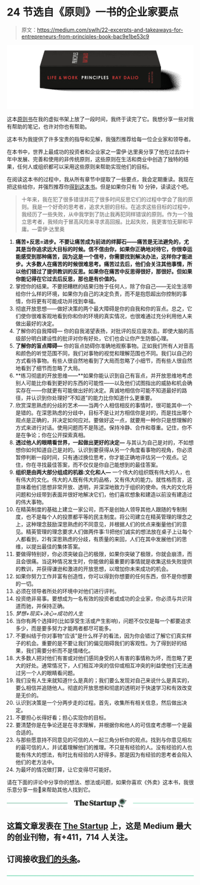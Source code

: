 # 24 节选自《原则》一书的企业家要点

> 原文：<https://medium.com/swlh/22-excerpts-and-takeaways-for-entrepreneurs-from-principles-book-bac9e1be53c9>

![](img/194a1dcfeea46ea0b6a311974115f720.png)

这本[原则书](https://www.amazon.com/Principles-Life-Work-Ray-Dalio-ebook/dp/B071RBPKGR)在我的虚拟书架上放了一段时间，我终于读完了它。我想分享一些对我有帮助的笔记，也许对你也有帮助。

这本书为我提供了许多宝贵的指导和见解，我强烈推荐给每一位企业家和领导者。

在本书中，世界上最成功的投资者和企业家之一雷伊·达里奥分享了他在过去四十年中发展、完善和使用的非传统原则，这些原则在生活和商业中创造了独特的结果，任何人或组织都可以采用这些原则来帮助实现他们的目标。

在阅读这本书的过程中，我从所有章节中提取了一些要点，我会定期重读。我现在把这些给你，并强烈推荐你[得到这本书](https://www.amazon.com/Principles-Life-Work-Ray-Dalio-ebook/dp/B071RBPKGR)。但是如果你只有 10 分钟，读读这个吧。

> 十年来，我在犯了很多错误并花了很多时间反思它们的过程中学会了我的原则。我是一个好奇的思考者，追求大胆的目标。在追求这些目标的过程中，我经历了一些失败，从中我学到了防止我再犯同样错误的原则。作为一个独立思考者，我倾向于冒高风险来寻求高回报。比起失败，我更害怕无聊和平庸。—雷伊·达里奥

1.  **痛苦+反思=进步。不要让痛苦成为前进的绊脚石——痛苦是无法避免的，尤其是当你追求远大目标的时候。信不信由你，如果你正确地对待它，你很幸运能感受到那种痛苦，因为这是一个信号，你需要找到解决办法，这样你才能进步。大多数人在痛苦的时候很难思考。痛苦过去后，他们会关注其他事情，所以他们错过了提供教训的反思。如果你在痛苦中反思得很好，那很好。但如果你能记得在它过去后反思，那也是有价值的。**
2.  掌控你的结果。不要把糟糕的结果归咎于任何人，除了你自己——无论生活带给你什么样的环境，如果你为自己的决定负责，而不是抱怨超出你控制的事情，你将更有可能成功并找到幸福。
3.  彻底开放思想——做好决策的两个最大障碍是你的自我和你的盲点。总之，它们使你很难客观地看到你和你的环境的真实情况，也很难通过充分利用他人来做出最好的决定。
4.  了解你的自我障碍— 你的自我渴望表扬，对批评的反应是攻击。即使大脑的高级部分明白建设性的批评对你有好处，它们也会让你产生防御心理。
5.  **了解你的盲点障碍—** 你的盲点妨碍你准确地观察事物。正如我们所有人对音高和颜色的听觉范围不同，我们对事物的视觉和理解范围也不同。我们以自己的方式看待事物。有些人很自然地看到了大局而忽略了小细节，而有些人很自然地看到了细节而忽略了大局。
6.  **练习彻底的开放思维——**如果你能认识到自己有盲点，并开放思维地考虑别人可能比你看到更好的东西的可能性——以及他们试图指出的威胁和机会确实存在——你就更有可能做出好的决定。真诚地相信你可能不知道最好的路径，并认识到你处理好“不知道”的能力比你知道什么更重要。
7.  欣赏深思熟虑的分歧的艺术——当两个人相信相反的事情时，很可能其中一个是错的。在深思熟虑的分歧中，目标不是让对方相信你是对的，而是找出哪个观点是正确的，并决定如何应对。要做好这一点，就要用一种你只是想理解的方式来进行对话。使用问题而不是陈述。保持冷静、合作和尊重。记住，你不是在争论；你在公开探索真相。
8.  **透过他人的眼睛看世界，一起做出更好的决定—** 与其认为自己是对的，不如想想你如何知道自己是对的。认识到要获得从另一个角度看事物的视角，你必须暂停判断一段时间，只有通过换位思考，你才能正确地评估另一个观点。记住，你在寻找最佳答案，而不仅仅是你自己能想到的最佳答案。
9.  **组织是由两大部分组成的机器:文化和人—** 一个伟大的组织既有伟大的人，也有伟大的文化。伟大的人既有伟大的品格，又有伟大的能力。就性格而言，这意味着他们思想非常开放、透明，并深深地致力于组织的使命。伟大的文化将问题和分歧带到表面并很好地解决它们，他们喜欢想象和建造以前没有建造过的伟大事物。
10.  在精英制度的基础上建立一家公司，而不是创始人领导其他人跟随的专制制度，也不是每个人的投票都平等的民主制度。将公司建立在精英管理的理念之上，这种理念鼓励深思熟虑的不同意见，并根据人们的优点来衡量他们的意见。精英管理的理念要求人们做两件事:1)把他们诚实的想法放在桌子上让每个人都看到，2)有深思熟虑的分歧，有质量的来回，人们在其中发展他们的思维，以提出最佳的集体答案。
11.  要做得特别好，你必须突破自己的极限，如果你突破了极限，你就会崩溃，而且会很痛。当这种情况发生时，你能做的最重要的事情就是收集这些失败提供的教训，并获得谦逊和激进的开放思想，以增加你未来成功的机会。
12.  如果你努力工作并富有创造性，你可以得到你想要的任何东西，但不是你想要的一切。
13.  必须在领导者所处的环境中对他们进行评判。
14.  投资绝非易事。要想成为一名有效的投资者或成功的企业家，你必须与共识背道而驰，并保持正确。
15.  *梦想+现实+决心=成功的人生*
16.  当你有两个选择时(比如享受生活或产生影响)，问题不仅仅是每一个都要追求多少，而是要多努力才能两者都尽可能多。
17.  不要纠结于你对事物“应该”是什么样子的看法，因为你会错过了解它们真实样子的机会。重要的是不要让我们的偏见阻碍我们的客观性。为了得到好的结果，我们需要分析而不是情绪化。
18.  大多数人把对他们有害或对他们感同身受的人有害的事情称为坏，而忽略了更大的好处。通常情况下，人们相互冲突的信仰或相互冲突的利益使他们无法通过另一个人的眼睛看问题。
19.  我们没有人生来就知道什么是真的；我们要么发现对自己来说什么是真实的，要么相信并追随他人。彻底的开放思想和彻底的透明对于快速学习和有效改变是无价的。
20.  认识到决策是一个分两步走的过程。首先，收集所有相关信息，然后做出决定。
21.  不要担心长得好看；担心实现你的目标。
22.  要清楚你是在争论还是在寻求理解，并根据你和他人的可信度考虑哪一个是最合适的。
23.  与那些愿意持不同意见的可信的人一起三角分析你的观点。找到与你意见相左的最可信的人，并试着理解他们的推理。不只是有经验的人。没有经验的人也能有伟大的想法，有时比有经验的人好得多。那是因为有经验的思考者会陷入他们的老方法中。
24.  为最坏的情况做打算，让它变得尽可能好。

请在下面的评论中分享你的想法、想法或问题，如果你喜欢《外卖》这本书，我很乐意分享一些👏来帮助其他人找到它。

[![](img/308a8d84fb9b2fab43d66c117fcc4bb4.png)](https://medium.com/swlh)

## 这篇文章发表在 [The Startup](https://medium.com/swlh) 上，这是 Medium 最大的创业刊物，有+411，714 人关注。

## 订阅接收[我们的头条](http://growthsupply.com/the-startup-newsletter/)。

[![](img/b0164736ea17a63403e660de5dedf91a.png)](https://medium.com/swlh)